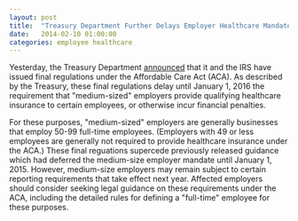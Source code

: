 ```yaml
---
layout: post
title:  "Treasury Department Further Delays Employer Healthcare Mandate for &rdquo;Medium-Sized&ldquo; Employers"
date:   2014-02-10 01:00:00
categories: employee healthcare
---
```


Yesterday, the Treasury Department [announced][announcement] that it and the IRS have issued final regulations under the Affordable Care Act 
(ACA). As described by the Treasury, these final regulations delay until January 1, 2016 the requirement that "medium-sized" employers provide 
qualifying healthcare insurance to certain employees, or otherwise incur financial penalties.  

For these purposes, "medium-sized" employers are generally businesses that employ 50-99 full-time employees. (Employers with 49 or less 
employees are generally not required to provide healthcare insurance under the ACA.) These final reguations supercede previously released guidance 
which had deferred the medium-size employer mandate until January 1, 2015. However, medium-size employers may remain subject to certain 
reporting requirements that take effect next year. Affected employers should consider seeking legal guidance on these requirements under 
the ACA, including the detailed rules for defining a "full-time" employee for these purposes.


[announcement]: http://www.treasury.gov/press-center/press-releases/Pages/jl2290.aspx
